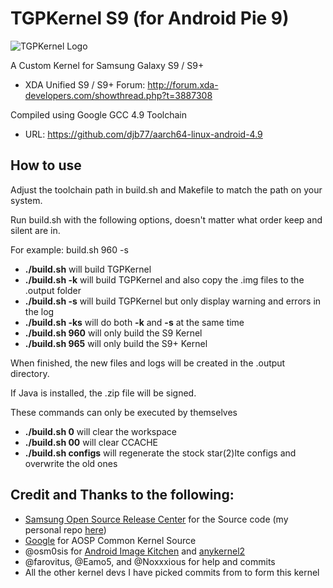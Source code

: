 # TGPKernel S9 (for Android Pie 9)

![TGPKernel Logo](https://github.com/TheGalaxyProject/tgpkernel-s9-p/blob/master/build/logo.png?raw=true)

A Custom Kernel for Samsung Galaxy S9 / S9+

* XDA Unified S9 / S9+ Forum: http://forum.xda-developers.com/showthread.php?t=3887308


Compiled using Google GCC 4.9 Toolchain

* URL: https://github.com/djb77/aarch64-linux-android-4.9

## How to use
Adjust the toolchain path in build.sh and Makefile to match the path on your system. 

Run build.sh with the following options, doesn't matter what order keep and silent are in.

For example: build.sh 960 -s

- **./build.sh** will build TGPKernel
- **./build.sh -k** will build TGPKernel and also copy the .img files to the .output folder
- **./build.sh -s** will build TGPKernel but only display warning and errors in the log
- **./build.sh -ks** will do both **-k** and **-s** at the same time
- **./build.sh 960** will only build the S9 Kernel
- **./build.sh 965** will only build the S9+ Kernel

When finished, the new files and logs will be created in the .output directory.

If Java is installed, the .zip file will be signed.


These commands can only be executed by themselves

- **./build.sh 0** will clear the workspace
- **./build.sh 00** will clear CCACHE
- **./build.sh configs** will regenerate the stock star(2)lte configs and overwrite the old ones


## Credit and Thanks to the following:
- [Samsung Open Source Release Center](http://opensource.samsung.com) for the Source code (my personal repo [here](https://github.com/djb77/samsung-kernel))
- [Google](https://android.googlesource.com/kernel/common) for AOSP Common Kernel Source
- @osm0sis for [Android Image Kitchen](https://github.com/osm0sis/Android-Image-Kitchen/tree/AIK-Linux) and [anykernel2](https://github.com/osm0sis/AnyKernel2)
- @farovitus, @Eamo5, and @Noxxxious for help and commits
- All the other kernel devs I have picked commits from to form this kernel

